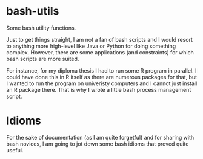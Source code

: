 bash-utils
==========

Some bash utility functions.

Just to get things straight, I am not a fan of bash scripts and I would resort to anything more high-level like Java or Python for doing something complex. However, there are some applications (and constraints) for which bash scripts are more suited.

For instance, for my diploma thesis I had to run some R program in parallel. I could have done this in R itself as there are numerous packages for that, but I wanted to run the program on univeristy computers and I cannot just install an R package  there. That is why I wrote a little bash process management script.

# Idioms

For the sake of documentation (as I am quite forgetful) and for sharing with bash novices, I am going to jot down some bash idioms that proved quite useful. 
